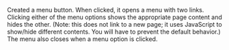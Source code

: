 Created a menu button. When clicked, it opens a menu with two links. Clicking either of the menu options shows the appropriate page content and hides the other. (Note: this does not link to a new page; it uses JavaScript to show/hide different contents. You will have to prevent the default <a> behavior.) The menu also closes when a menu option is clicked.